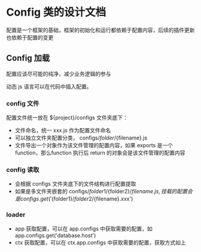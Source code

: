 # Config 类的设计文档
配置是一个框架的基础，框架的初始化和运行都依赖于配置内容，后续的插件更新也依赖于配置的变更

## Config 加载
配置应该尽可能的纯净，减少业务逻辑的参与

动态 js 语言可以在代码中插入配置。

### config 文件
配置文件统一放在 ${project}/configs 文件夹底下：
- 文件命名，统一 xxx.js 作为配置文件命名
- 可以独立文件夹配置分类， configs/${folder}/${filename}.js
- 文件导出一个对象作为该文件管理的配置内容，如果 exports 是一个 function，那么function 执行后 return 的对象会是该文件管理的配置内容

### config 读取
- 会根据 configs 文件夹底下的文件结构进行配置提取
- 如果是多文件夹嵌套的 configs/${folder1}/${folder2}/${filename}.js, 挂载的配置会是 configs.get('${folder1}/${folder2}/${filename}.xxx')

### loader
- app 获取配置，可以在 app.configs 中获取需要的配置，如 app.configs.get('database.host')
- ctx 获取配置，可以在 ctx.app.configs 中获取需要的配置，获取方式如上
